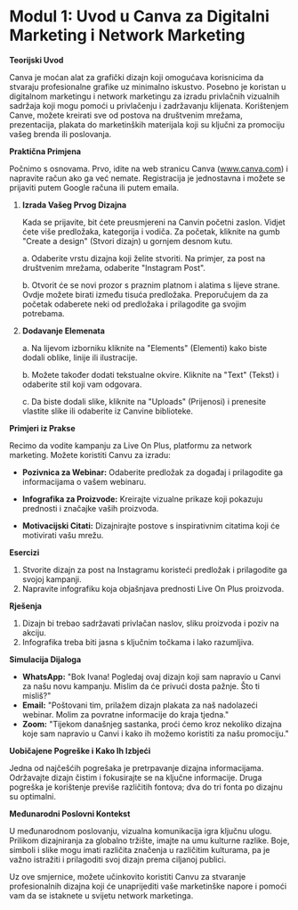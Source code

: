 # **Modul 1: Uvod u Canva za Digitalni Marketing i Network Marketing**

**Teorijski Uvod**

Canva je moćan alat za grafički dizajn koji omogućava korisnicima da stvaraju profesionalne grafike uz minimalno iskustvo. Posebno je koristan u digitalnom marketingu i network marketingu za izradu privlačnih vizualnih sadržaja koji mogu pomoći u privlačenju i zadržavanju klijenata. Korištenjem Canve, možete kreirati sve od postova na društvenim mrežama, prezentacija, plakata do marketinških materijala koji su ključni za promociju vašeg brenda ili poslovanja.

**Praktična Primjena**

Počnimo s osnovama. Prvo, idite na web stranicu Canva (www.canva.com) i napravite račun ako ga već nemate. Registracija je jednostavna i možete se prijaviti putem Google računa ili putem emaila.

1. **Izrada Vašeg Prvog Dizajna**

   Kada se prijavite, bit ćete preusmjereni na Canvin početni zaslon. Vidjet ćete više predložaka, kategorija i vodiča. Za početak, kliknite na gumb "Create a design" (Stvori dizajn) u gornjem desnom kutu.

   a. Odaberite vrstu dizajna koji želite stvoriti. Na primjer, za post na društvenim mrežama, odaberite "Instagram Post".

   b. Otvorit će se novi prozor s praznim platnom i alatima s lijeve strane. Ovdje možete birati između tisuća predložaka. Preporučujem da za početak odaberete neki od predložaka i prilagodite ga svojim potrebama.

2. **Dodavanje Elemenata**

   a. Na lijevom izborniku kliknite na "Elements" (Elementi) kako biste dodali oblike, linije ili ilustracije.

   b. Možete također dodati tekstualne okvire. Kliknite na "Text" (Tekst) i odaberite stil koji vam odgovara.

   c. Da biste dodali slike, kliknite na "Uploads" (Prijenosi) i prenesite vlastite slike ili odaberite iz Canvine biblioteke.

**Primjeri iz Prakse**

Recimo da vodite kampanju za Live On Plus, platformu za network marketing. Možete koristiti Canvu za izradu:

- **Pozivnica za Webinar:** Odaberite predložak za događaj i prilagodite ga informacijama o vašem webinaru.

- **Infografika za Proizvode:** Kreirajte vizualne prikaze koji pokazuju prednosti i značajke vaših proizvoda.

- **Motivacijski Citati:** Dizajnirajte postove s inspirativnim citatima koji će motivirati vašu mrežu.

**Esercizi**

1. Stvorite dizajn za post na Instagramu koristeći predložak i prilagodite ga svojoj kampanji.
2. Napravite infografiku koja objašnjava prednosti Live On Plus proizvoda.

**Rješenja**

1. Dizajn bi trebao sadržavati privlačan naslov, sliku proizvoda i poziv na akciju.
2. Infografika treba biti jasna s ključnim točkama i lako razumljiva.

**Simulacija Dijaloga**

- **WhatsApp:** "Bok Ivana! Pogledaj ovaj dizajn koji sam napravio u Canvi za našu novu kampanju. Mislim da će privući dosta pažnje. Što ti misliš?"
- **Email:** "Poštovani tim, prilažem dizajn plakata za naš nadolazeći webinar. Molim za povratne informacije do kraja tjedna."
- **Zoom:** "Tijekom današnjeg sastanka, proći ćemo kroz nekoliko dizajna koje sam napravio u Canvi i kako ih možemo koristiti za našu promociju."

**Uobičajene Pogreške i Kako Ih Izbjeći**

Jedna od najčešćih pogrešaka je pretrpavanje dizajna informacijama. Održavajte dizajn čistim i fokusirajte se na ključne informacije. Druga pogreška je korištenje previše različitih fontova; dva do tri fonta po dizajnu su optimalni.

**Međunarodni Poslovni Kontekst**

U međunarodnom poslovanju, vizualna komunikacija igra ključnu ulogu. Prilikom dizajniranja za globalno tržište, imajte na umu kulturne razlike. Boje, simboli i slike mogu imati različita značenja u različitim kulturama, pa je važno istražiti i prilagoditi svoj dizajn prema ciljanoj publici.

Uz ove smjernice, možete učinkovito koristiti Canvu za stvaranje profesionalnih dizajna koji će unaprijediti vaše marketinške napore i pomoći vam da se istaknete u svijetu network marketinga.